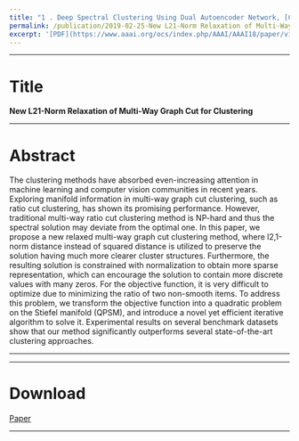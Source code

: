 ```yaml
---
title: "1 . Deep Spectral Clustering Using Dual Autoencoder Network, [CVPR'19]"
permalink: /publication/2019-02-25-New L21-Norm Relaxation of Multi-Way Graph Cut for Clustering.md
excerpt: '[PDF](https://www.aaai.org/ocs/index.php/AAAI/AAAI18/paper/view/17033/16747)'
---
```


---
# Title
__New L21-Norm Relaxation of Multi-Way Graph Cut for Clustering__  

---
# Abstract

The clustering methods have absorbed even-increasing attention in machine learning and computer vision communities in recent years. Exploring manifold information in multi-way graph cut clustering, such as ratio cut clustering, has shown its promising performance. However, traditional multi-way ratio cut clustering method is NP-hard and thus the spectral solution may deviate from the optimal one. In this paper, we propose a new relaxed multi-way graph cut clustering method, where l2,1-norm distance instead of squared distance is utilized to preserve the solution having much more clearer cluster structures. Furthermore, the resulting solution is constrained with normalization to obtain more sparse representation, which can encourage the solution to contain more discrete values with many zeros. For the objective function, it is very difficult to optimize due to minimizing the ratio of two non-smooth items. To address this problem, we transform the objective function into a quadratic problem on the Stiefel manifold (QPSM), and introduce a novel yet efficient iterative algorithm to solve it. Experimental results on several benchmark datasets show that our method significantly outperforms several state-of-the-art clustering approaches.


---


---
# Download
[Paper](https://www.aaai.org/ocs/index.php/AAAI/AAAI18/paper/view/17033/16747)  

---

